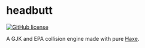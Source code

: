 # headbutt

[![GitHub license](https://img.shields.io/badge/license-Apache%202-blue.svg?style=flat-square)](https://raw.githubusercontent.com/FuzzyWuzzie/headbutt/master/LICENSE)

A GJK and EPA collision engine made with pure [Haxe](http://haxe.org/).
